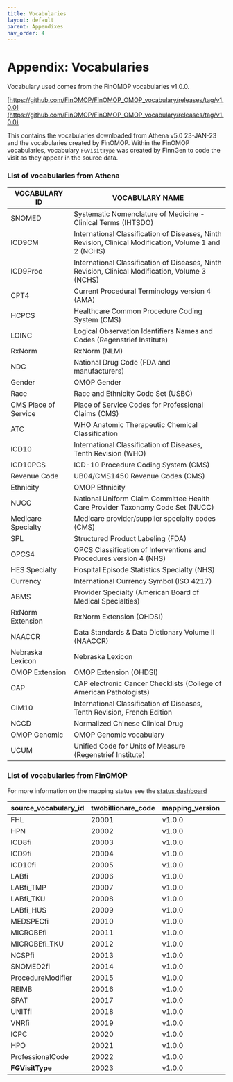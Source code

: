 ```yaml
---
title: Vocabularies
layout: default
parent: Appendixes
nav_order: 4
---
```


# Appendix: Vocabularies

Vocabulary used comes from the FinOMOP vocabularies v1.0.0. 

[https://github.com/FinOMOP/FinOMOP_OMOP_vocabulary/releases/tag/v1.0.0](https://github.com/FinOMOP/FinOMOP_OMOP_vocabulary/releases/tag/v1.0.0)

This contains the vocabularies downloaded from Athena v5.0 23-JAN-23 and the vocabularies created by FinOMOP. 
Within the FinOMOP vocabularies, vocabulary `FGVisitType` was created by FinnGen to code the visit as they appear in the source data. 

### List of vocabularies from Athena

| VOCABULARY ID | VOCABULARY NAME                                                        |
|---------------|-----------------------------------------------------------------------|
| SNOMED        | Systematic Nomenclature of Medicine - Clinical Terms (IHTSDO)          |
| ICD9CM        | International Classification of Diseases, Ninth Revision, Clinical Modification, Volume 1 and 2 (NCHS) |
| ICD9Proc      | International Classification of Diseases, Ninth Revision, Clinical Modification, Volume 3 (NCHS) |
| CPT4          | Current Procedural Terminology version 4 (AMA)                         |
| HCPCS         | Healthcare Common Procedure Coding System (CMS)                        |
| LOINC         | Logical Observation Identifiers Names and Codes (Regenstrief Institute) |
| RxNorm        | RxNorm (NLM)                                                          |
| NDC           | National Drug Code (FDA and manufacturers)                             |
| Gender        | OMOP Gender                                                            |
| Race          | Race and Ethnicity Code Set (USBC)                                     |
| CMS Place of Service | Place of Service Codes for Professional Claims (CMS)             |
| ATC           | WHO Anatomic Therapeutic Chemical Classification                       |
| ICD10         | International Classification of Diseases, Tenth Revision (WHO)        |
| ICD10PCS      | ICD-10 Procedure Coding System (CMS)                                   |
| Revenue Code  | UB04/CMS1450 Revenue Codes (CMS)                                       |
| Ethnicity     | OMOP Ethnicity                                                         |
| NUCC          | National Uniform Claim Committee Health Care Provider Taxonomy Code Set (NUCC) |
| Medicare Specialty | Medicare provider/supplier specialty codes (CMS)                 |
| SPL           | Structured Product Labeling (FDA)                                      |
| OPCS4         | OPCS Classification of Interventions and Procedures version 4 (NHS)   |
| HES Specialty | Hospital Episode Statistics Specialty (NHS)                            |
| Currency      | International Currency Symbol (ISO 4217)                              |
| ABMS          | Provider Specialty (American Board of Medical Specialties)            |
| RxNorm Extension | RxNorm Extension (OHDSI)                                          |
| NAACCR        | Data Standards & Data Dictionary Volume II (NAACCR)                   |
| Nebraska Lexicon | Nebraska Lexicon                                                    |
| OMOP Extension | OMOP Extension (OHDSI)                                                |
| CAP           | CAP electronic Cancer Checklists (College of American Pathologists)   |
| CIM10         | International Classification of Diseases, Tenth Revision, French Edition |
| NCCD          | Normalized Chinese Clinical Drug                                       |
| OMOP Genomic  | OMOP Genomic vocabulary                                               |
| UCUM          | Unified Code for Units of Measure (Regenstrief Institute)              |


### List of vocabularies from FinOMOP

For more information on the mapping status see the [status dashboard](https://finngen.github.io/FinOMOP_OMOP_vocabulary/StatusReport/dashboard.html#databases-coverage)

| source_vocabulary_id | twobillionare_code | mapping_version | last_modify_date | mapping_type |
|----------------------|--------------------|-----------------|------------------|--------------|
| FHL                  | 20001              | v1.0.0          | 2022-04-22       | CCR          |
| HPN                  | 20002              | v1.0.0          | 2022-04-22       | CCR          |
| ICD8fi               | 20003              | v1.0.0          | 2022-04-22       | CCR          |
| ICD9fi               | 20004              | v1.0.0          | 2022-04-22       | CCR          |
| ICD10fi              | 20005              | v1.0.0          | 2022-04-22       | CCR          |
| LABfi                | 20006              | v1.0.0          | 2022-04-22       | CCR          |
| LABfi_TMP            | 20007              | v1.0.0          | 2022-04-22       | CCR          |
| LABfi_TKU            | 20008              | v1.0.0          | 2022-04-22       | CCR          |
| LABfi_HUS            | 20009              | v1.0.0          | 2022-04-22       | CCR          |
| MEDSPECfi            | 20010              | v1.0.0          | 2022-04-22       | CCR          |
| MICROBEfi            | 20011              | v1.0.0          | 2022-04-22       | CCR          |
| MICROBEfi_TKU        | 20012              | v1.0.0          | 2022-04-22       | CCR          |
| NCSPfi               | 20013              | v1.0.0          | 2022-04-22       | CCR          |
| SNOMED2fi            | 20014              | v1.0.0          | 2022-04-22       | CCR          |
| ProcedureModifier    | 20015              | v1.0.0          | 2022-04-22       | CCR          |
| REIMB                | 20016              | v1.0.0          | 2022-04-22       | CCR          |
| SPAT                 | 20017              | v1.0.0          | 2022-04-22       | CCR          |
| UNITfi               | 20018              | v1.0.0          | 2022-04-22       | CCR          |
| VNRfi                | 20019              | v1.0.0          | 2022-04-22       | CCR          |
| ICPC                 | 20020              | v1.0.0          | 2022-04-22       | CCR          |
| HPO                  | 20021              | v1.0.0          | 2022-04-22       | CCR          |
| ProfessionalCode     | 20022              | v1.0.0          | 2023-01-18       | CCR          |
| **FGVisitType**      | 20023              | v1.0.0          | 2023-01-18       | CCR          |
